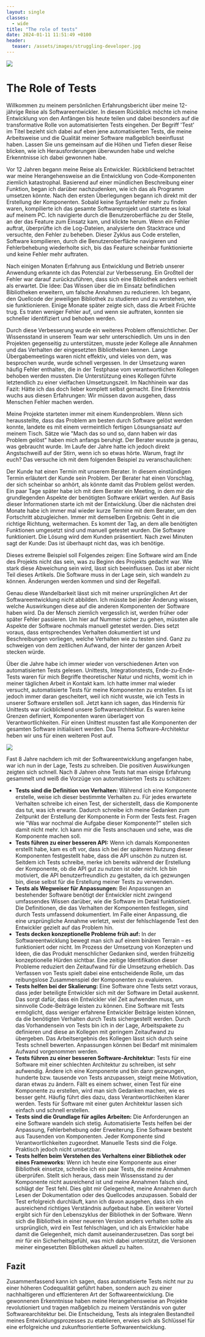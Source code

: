```yaml
---
layout: single
classes:
  - wide
title: "The role of tests"
date: 2024-01-11 11:51:49 +0100
header:
  teaser: /assets/images/struggling-developer.jpg
---
```


<img src="/assets/images/struggling-developer.jpg">

# The Role of Tests

Willkommen zu meinem persönlichen Erfahrungsbericht über meine 12-jährige Reise als Softwareentwickler. In diesem Rückblick möchte ich meine Entwicklung von den Anfängen bis heute teilen und dabei besonders auf die transformative Rolle von automatisierten Tests eingehen. Der Begriff 'Test' im Titel bezieht sich dabei auf eben jene automatisierten Tests, die meine Arbeitsweise und die Qualität meiner Software maßgeblich beeinflusst haben. Lassen Sie uns gemeinsam auf die Höhen und Tiefen dieser Reise blicken, wie ich Herausforderungen überwunden habe und welche Erkenntnisse ich dabei gewonnen habe.

Vor 12 Jahren begann meine Reise als Entwickler. Rückblickend betrachtet war meine Herangehensweise an die Entwicklung von Code-Komponenten ziemlich katastrophal. Basierend auf einer mündlichen Beschreibung einer Funktion, began ich darüber nachzudenken, wie ich das als Programm umsetzen könnte. Nach den ersten Überlegungen begann ich direkt mit der Erstellung der Komponenten. Sobald keine Syntaxfehler mehr zu finden waren, kompilierte ich das gesamte Softwareprojekt und startete es lokal auf meinem PC. Ich navigierte durch die Benutzeroberfläche zu der Stelle, an der das Feature zum Einsatz kam, und klickte herum. Wenn ein Fehler auftrat, überprüfte ich die Log-Dateien, analysierte den Stacktrace und versuchte, den Fehler zu beheben. Dieser Zyklus aus Code erstellen, Software kompilieren, durch die Benutzeroberfläche navigieren und Fehlerbehebung wiederholte sich, bis das Feature scheinbar funktionierte und keine Fehler mehr auftraten.

Nach einigen Monaten Erfahrung aus Entwicklung und Betrieb unserer Anwendung erkannte ich das Potenzial zur Verbesserung. Ein Großteil der Fehler war darauf zurückzuführen, dass sich eine Bibliothek anders verhielt als erwartet. Die Idee: Das Wissen über die im Einsatz befindlichen Bibliotheken erweitern, um falsche Annahmen zu reduzieren. Ich begann, den Quellcode der jeweiligen Bibliothek zu studieren und zu verstehen, wie sie funktionieren. Einige Monate später zeigte sich, dass die Arbeit Früchte trug. Es traten weniger Fehler auf, und wenn sie auftraten, konnten sie schneller identifiziert und behoben werden.

Durch diese Verbesserung wurde ein weiteres Problem offensichtlicher. Der Wissensstand in unserem Team war sehr unterschiedlich. Um uns in den Projekten gegenseitig zu unterstützen, musste jeder Kollege alle Annahmen und das Verhalten der eingesetzten Bibliotheken kennen. Lange Übergabemeetings waren nicht effektiv, und vieles von dem, was besprochen wurde, wurde schnell vergessen. In der Umsetzung waren häufig Fehler enthalten, die in der Testphase vom verantwortlichen Kollegen behoben werden mussten. Die Unterstützung eines Kollegen führte letztendlich zu einer vielfachen Umsetzungszeit. Im Nachhinein war das Fazit: Hätte ich das doch lieber komplett selbst gemacht. Eine Erkenntnis wuchs aus diesen Erfahrungen: Wir müssen davon ausgehen, dass Menschen Fehler machen werden.

Meine Projekte starteten immer mit einem Kundenproblem. Wenn sich herausstellte, dass das Problem am besten durch Software gelöst werden konnte, landete es mit einem vermeintlich fertigen Lösungsansatz auf meinem Tisch. Sätze wie "Mach das so und so, dann haben wir das Problem gelöst" haben mich anfangs beruhigt. Der Berater wusste ja genau, was gebraucht wurde. Im Laufe der Jahre hatte ich jedoch direkt Angstschweiß auf der Stirn, wenn ich so etwas hörte. Warum, fragt ihr euch? Das versuche ich mit dem folgenden Beispiel zu veranschaulichen:

Der Kunde hat einen Termin mit unserem Berater. In diesem einstündigen Termin erläutert der Kunde sein Problem. Der Berater hat einen Vorschlag, der sich scheinbar so anhört, als könnte damit das Problem gelöst werden. Ein paar Tage später habe ich mit dem Berater ein Meeting, in dem mir die grundlegenden Aspekte der benötigten Software erklärt werden. Auf Basis dieser Informationen starte ich mit der Entwicklung. Über die nächsten drei Monate habe ich immer mal wieder kurze Termine mit dem Berater, um den Fortschritt abzugleichen. Immer mit demselben Ergebnis: Geht in die richtige Richtung, weitermachen. Es kommt der Tag, an dem alle benötigten Funktionen umgesetzt sind und manuell getestet wurden. Die Software funktioniert. Die Lösung wird dem Kunden präsentiert. Nach zwei Minuten sagt der Kunde: Das ist überhaupt nicht das, was ich benötige.

Dieses extreme Beispiel soll Folgendes zeigen: Eine Software wird am Ende des Projekts nicht das sein, was zu Beginn des Projekts gedacht war. Wie stark diese Abweichung sein wird, lässt sich beeinflussen. Das ist aber nicht Teil dieses Artikels. Die Software muss in der Lage sein, sich wandeln zu können. Änderungen werden kommen und sind der Regelfall.

Genau diese Wandelbarkeit lässt sich mit meiner ursprünglichen Art der Softwareentwicklung nicht abbilden. Ich müsste bei jeder Änderung wissen, welche Auswirkungen diese auf die anderen Komponenten der Software haben wird. Da der Mensch ziemlich vergesslich ist, werden früher oder später Fehler passieren. Um hier auf Nummer sicher zu gehen, müssten alle Aspekte der Software nochmals manuell getestet werden. Dies setzt voraus, dass entsprechendes Verhalten dokumentiert ist und Beschreibungen vorliegen, welche Verhalten wie zu testen sind. Ganz zu schweigen von dem zeitlichen Aufwand, der hinter der ganzen Arbeit stecken würde.

Über die Jahre habe ich immer wieder von verschiedenen Arten von automatisierten Tests gelesen. Unittests, Integrationstests, Ende-zu-Ende-Tests waren für mich Begriffe theoretischer Natur und nichts, womit ich in meiner täglichen Arbeit in Kontakt kam. Ich hatte immer mal wieder versucht, automatisierte Tests für meine Komponenten zu erstellen. Es ist jedoch immer daran gescheitert, weil ich nicht wusste, wie ich Tests in unserer Software erstellen soll. Jetzt kann ich sagen, das Hindernis für Unittests war rückblickend unsere Softwarearchitektur. Es waren keine Grenzen definiert, Komponenten waren überlagert von Verantwortlichkeiten. Für einen Unittest mussten fast alle Komponenten der gesamten Software initialisiert werden. Das Thema Software-Architektur heben wir uns für einen weiteren Post auf.

<img src="/assets/images/celebrating.jpg">

Fast 8 Jahre nachdem ich mit der Softwareentwicklung angefangen habe, war ich nun in der Lage, Tests zu schreiben. Die positiven Auswirkungen zeigten sich schnell. Nach 8 Jahren ohne Tests hat man einige Erfahrung gesammelt und weiß die Vorzüge von automatisierten Tests zu schätzen:

- **Tests sind die Definition von Verhalten:**
  Während ich eine Komponente erstelle, weise ich dieser bestimmte Verhalten zu. Für jedes erwartete Verhalten schreibe ich einen Test, der sicherstellt, dass die Komponente das tut, was ich erwarte. Dadurch schreibe ich meine Gedanken zum Zeitpunkt der Erstellung der Komponente in Form der Tests fest. Fragen wie "Was war nochmal die Aufgabe dieser Komponente?" stellen sich damit nicht mehr. Ich kann mir die Tests anschauen und sehe, was die Komponente machen soll.
- **Tests führen zu einer besseren API:**
  Wenn ich damals Komponenten erstellt habe, kam es oft vor, dass ich bei der späteren Nutzung dieser Komponenten festgestellt habe, dass die API unschön zu nutzen ist. Seitdem ich Tests schreibe, merke ich bereits während der Erstellung der Komponente, ob die API gut zu nutzen ist oder nicht. Ich bin motiviert, die API benutzerfreundlich zu gestalten, da ich gezwungen bin, diese selbst für die Erstellung meiner Tests zu verwenden.
- **Tests als Wegweiser für Anpassungen:**
  Bei Anpassungen an bestehender Software benötigt der Entwickler nicht zwingend umfassendes Wissen darüber, wie die Software im Detail funktioniert. Die Definitionen, die das Verhalten der Komponenten festlegen, sind durch Tests umfassend dokumentiert. Im Falle einer Anpassung, die eine ursprüngliche Annahme verletzt, weist der fehlschlagende Test den Entwickler gezielt auf das Problem hin.
- **Tests decken konzeptionelle Probleme früh auf:**
  In der Softwareentwicklung bewegt man sich auf einem binären Terrain – es funktioniert oder nicht. Im Prozess der Umsetzung von Konzepten und Ideen, die das Produkt menschlicher Gedanken sind, werden frühzeitig konzeptionelle Hürden sichtbar. Eine zeitige Identifikation dieser Probleme reduziert den Zeitaufwand für die Umsetzung erheblich. Das Verfassen von Tests spielt dabei eine entscheidende Rolle, um das reibungslose Zusammenspiel der Komponenten zu evaluieren.
- **Tests helfen bei der Skalierung:**
  Eine Software ohne Tests setzt voraus, dass jeder beteiligte Entwickler sich mit der Software im Detail auskennt. Das sorgt dafür, dass ein Entwickler viel Zeit aufwenden muss, um sinnvolle Code-Beiträge leisten zu können. Eine Software mit Tests ermöglicht, dass weniger erfahrene Entwickler Beiträge leisten können, da die benötigten Verhalten durch Tests sichergestellt werden. Durch das Vorhandensein von Tests bin ich in der Lage, Arbeitspakete zu definieren und diese an Kollegen mit geringem Zeitaufwand zu übergeben. Das Arbeitsergebnis des Kollegen lässt sich durch seine Tests schnell bewerten. Anpassungen können bei Bedarf mit minimalem Aufwand vorgenommen werden.
- **Tests führen zu einer besseren Software-Architektur:**
  Tests für eine Software mit einer schlechten Architektur zu schreiben, ist sehr aufwendig. Ändere ich eine Komponente und bin dann gezwungen, hunderte bzw. tausende von Tests anzupassen, steigt meine Motivation, daran etwas zu ändern. Fällt es einem schwer, einen Test für eine Komponente zu erstellen, wird man sich Gedanken machen, wie es besser geht. Häufig führt dies dazu, dass Verantwortlichkeiten klarer werden. Tests für Software mit einer guten Architektur lassen sich einfach und schnell erstellen.
- **Tests sind die Grundlage für agiles Arbeiten:**
  Die Anforderungen an eine Software wandeln sich stetig. Automatisierte Tests helfen bei der Anpassung, Fehlerbehebung oder Erweiterung. Eine Software besteht aus Tausenden von Komponenten. Jeder Komponente sind Verantwortlichkeiten zugeordnet. Manuelle Tests sind die Folge. Praktisch jedoch nicht umsetzbar.
- **Tests helfen beim Verstehen des Verhaltens einer Bibliothek oder eines Frameworks:**
  Wenn ich heute eine Komponente aus einer Bibliothek einsetze, schreibe ich ein paar Tests, die meine Annahmen überprüfen. Stellt sich heraus, dass mein Wissensstand zu der Komponente nicht ausreichend ist und meine Annahmen falsch sind, schlägt der Test fehl. Dies gibt mir Gelegenheit, meine Annahmen durch Lesen der Dokumentation oder des Quellcodes anzupassen. Sobald der Test erfolgreich durchläuft, kann ich davon ausgehen, dass ich ein ausreichend richtiges Verständnis aufgebaut habe. Ein weiterer Vorteil ergibt sich für den Lebenszyklus der Bibliothek in der Software. Wenn sich die Bibliothek in einer neueren Version anders verhalten sollte als ursprünglich, wird ein Test fehlschlagen, und ich als Entwickler habe damit die Gelegenheit, mich damit auseinanderzusetzen. Das sorgt bei mir für ein Sicherheitsgefühl, was mich dabei unterstützt, die Versionen meiner eingesetzten Bibliotheken aktuell zu halten.

## Fazit

Zusammenfassend kann ich sagen, dass automatisierte Tests nicht nur zu einer höheren Codequalität geführt haben, sondern auch zu einer nachhaltigeren und effizienteren Art der Softwareentwicklung. Die gewonnenen Erkenntnisse haben meine Herangehensweise an Projekte revolutioniert und tragen maßgeblich zu meinem Verständnis von guter Softwarearchitektur bei. Die Entscheidung, Tests als integralen Bestandteil meines Entwicklungsprozesses zu etablieren, erwies sich als Schlüssel für eine erfolgreiche und zukunftsorientierte Softwareentwicklung.

